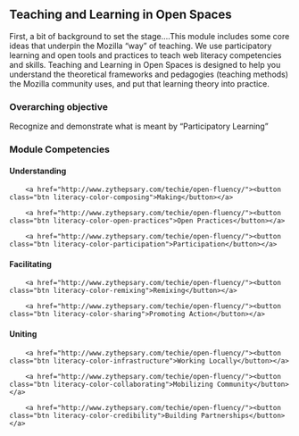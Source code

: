 ## Teaching and Learning in Open Spaces

First, a bit of background to set the stage....This module includes some core ideas that underpin the Mozilla “way” of teaching. We use participatory learning and open tools and practices to teach web literacy competencies and skills. Teaching and Learning in Open Spaces is designed to help you understand the theoretical frameworks and pedagogies (teaching methods) the Mozilla community uses, and put that learning theory into practice. 

### Overarching objective
Recognize and demonstrate what is meant by “Participatory Learning”

### Module Competencies
#### Understanding
		
<body>

		<a href="http://www.zythepsary.com/techie/open-fluency/"><button class="btn literacy-color-composing">Making</button></a>

		<a href="http://www.zythepsary.com/techie/open-fluency/"><button class="btn literacy-color-open-practices">Open Practices</button></a>

		<a href="http://www.zythepsary.com/techie/open-fluency/"><button class="btn literacy-color-participation">Participation</button></a>

</body>

#### Facilitating

<body>

		<a href="http://www.zythepsary.com/techie/open-fluency/"><button class="btn literacy-color-remixing">Remixing</button></a>

		<a href="http://www.zythepsary.com/techie/open-fluency/"><button class="btn literacy-color-sharing">Promoting Action</button></a>

</body>

#### Uniting

<body>

		<a href="http://www.zythepsary.com/techie/open-fluency/"><button class="btn literacy-color-infrastructure">Working Locally</button></a>
		
		<a href="http://www.zythepsary.com/techie/open-fluency/"><button class="btn literacy-color-collaborating">Mobilizing Community</button></a>
		
		<a href="http://www.zythepsary.com/techie/open-fluency/"><button class="btn literacy-color-credibility">Building Partnerships</button></a>
		
</body>